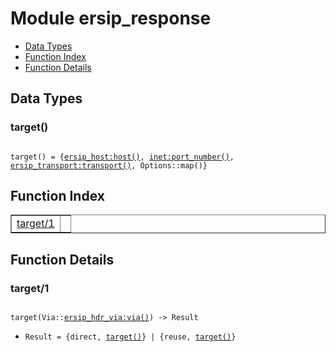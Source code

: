 

# Module ersip_response #
* [Data Types](#types)
* [Function Index](#index)
* [Function Details](#functions)

<a name="types"></a>

## Data Types ##




### <a name="type-target">target()</a> ###


<pre><code>
target() = {<a href="ersip_host.md#type-host">ersip_host:host()</a>, <a href="inet.md#type-port_number">inet:port_number()</a>, <a href="ersip_transport.md#type-transport">ersip_transport:transport()</a>, Options::map()}
</code></pre>

<a name="index"></a>

## Function Index ##


<table width="100%" border="1" cellspacing="0" cellpadding="2" summary="function index"><tr><td valign="top"><a href="#target-1">target/1</a></td><td></td></tr></table>


<a name="functions"></a>

## Function Details ##

<a name="target-1"></a>

### target/1 ###

<pre><code>
target(Via::<a href="ersip_hdr_via.md#type-via">ersip_hdr_via:via()</a>) -&gt; Result
</code></pre>

<ul class="definitions"><li><code>Result = {direct, <a href="#type-target">target()</a>} | {reuse, <a href="#type-target">target()</a>}</code></li></ul>

